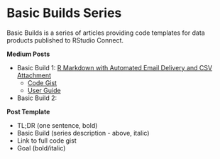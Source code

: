 # Basic Builds Series

Basic Builds is a series of articles providing code templates for data products published to RStudio Connect.

**Medium Posts**

- Basic Build 1: [R Markdown with Automated Email Delivery and CSV Attachment](https://medium.com/@kelly.obriant/basic-builds-r-markdown-with-automated-email-delivery-and-csv-attachment-2587e44d1383)
  - [Code Gist](https://gist.github.com/kellobri/f78e29d0cbcf640fd8dbb9d8f7624c22)
  - [User Guide](https://docs.rstudio.com/connect/user/r-markdown.html#r-markdown-email-customization)
- Basic Build 2:


**Post Template**

- TL;DR (one sentence, bold)
- Basic Build (series description - above, italic)
- Link to full code gist
- Goal (bold/italic)
